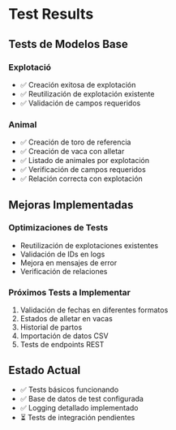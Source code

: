 # Test Results

## Tests de Modelos Base

### Explotació
- ✅ Creación exitosa de explotación
- ✅ Reutilización de explotación existente 
- ✅ Validación de campos requeridos

### Animal
- ✅ Creación de toro de referencia
- ✅ Creación de vaca con alletar
- ✅ Listado de animales por explotación
- ✅ Verificación de campos requeridos
- ✅ Relación correcta con explotación

## Mejoras Implementadas

### Optimizaciones de Tests
- Reutilización de explotaciones existentes
- Validación de IDs en logs
- Mejora en mensajes de error
- Verificación de relaciones

### Próximos Tests a Implementar
1. Validación de fechas en diferentes formatos
2. Estados de alletar en vacas 
3. Historial de partos
4. Importación de datos CSV
5. Tests de endpoints REST

## Estado Actual
- ✅ Tests básicos funcionando
- ✅ Base de datos de test configurada
- ✅ Logging detallado implementado
- ⏳ Tests de integración pendientes